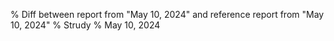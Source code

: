 % Diff between report from "May 10, 2024" and reference report from "May 10, 2024"
% Strudy
% May 10, 2024


